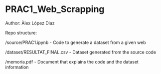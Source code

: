 # PRAC1_Web_Scrapping

Author: Àlex López Diaz

Repo structure:

/source/PRAC1.ipynb - Code to generate a dataset from a given web

/dataset/RESULTAT_FINAL.csv - Dataset generated from the source code

/memoria.pdf - Document that explains the code and the dataset information
